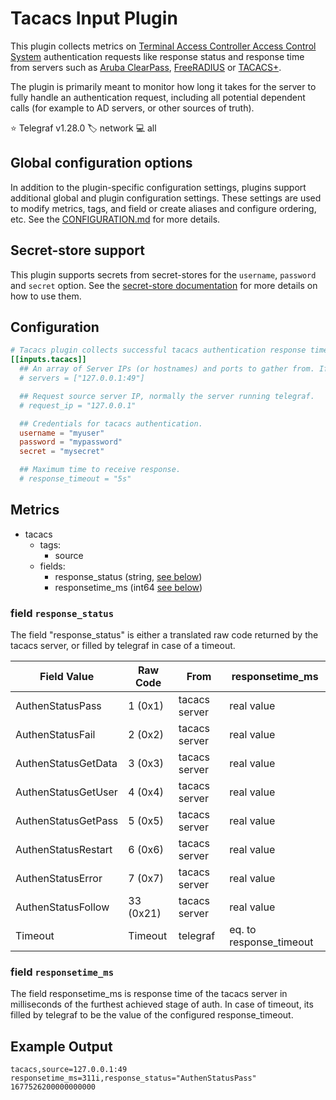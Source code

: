 # Tacacs Input Plugin

This plugin collects metrics on
[Terminal Access Controller Access Control System][tacacs] authentication
requests like response status and response time from servers such as
[Aruba ClearPass][aruba_clearpass], [FreeRADIUS][freeradius] or
[TACACS+][tacacs_plus].

The plugin is primarily meant to monitor how long it takes for the server to
fully handle an authentication request, including all potential dependent calls
(for example to AD servers, or other sources of truth).

⭐ Telegraf v1.28.0
🏷️ network
💻 all

[tacacs]: https://datatracker.ietf.org/doc/html/rfc1492
[aruba_clearpass]: https://www.hpe.com/de/de/aruba-clearpass-policy-manager.html
[freeradius]: https://www.freeradius.org/
[tacacs_plus]: https://datatracker.ietf.org/doc/html/rfc8907

## Global configuration options <!-- @/docs/includes/plugin_config.md -->

In addition to the plugin-specific configuration settings, plugins support
additional global and plugin configuration settings. These settings are used to
modify metrics, tags, and field or create aliases and configure ordering, etc.
See the [CONFIGURATION.md][CONFIGURATION.md] for more details.

[CONFIGURATION.md]: ../../../docs/CONFIGURATION.md#plugins

## Secret-store support

This plugin supports secrets from secret-stores for the `username`, `password`
and `secret` option. See the
[secret-store documentation][SECRETSTORE] for more details on how to use them.

[SECRETSTORE]: ../../../docs/CONFIGURATION.md#secret-store-secrets

## Configuration

```toml @sample.conf
# Tacacs plugin collects successful tacacs authentication response times.
[[inputs.tacacs]]
  ## An array of Server IPs (or hostnames) and ports to gather from. If none specified, defaults to localhost.
  # servers = ["127.0.0.1:49"]

  ## Request source server IP, normally the server running telegraf.
  # request_ip = "127.0.0.1"

  ## Credentials for tacacs authentication.
  username = "myuser"
  password = "mypassword"
  secret = "mysecret"

  ## Maximum time to receive response.
  # response_timeout = "5s"
```

## Metrics

- tacacs
  - tags:
    - source
  - fields:
    - response_status (string, [see below](#field-response_status))
    - responsetime_ms (int64 [see below](#field-responsetime_ms))

### field `response_status`

The field "response_status" is either a translated raw code returned
by the tacacs server, or filled by telegraf in case of a timeout.

| Field Value          | Raw Code     | From          | responsetime_ms
| -------------------- | ------------ | ------------- | ---------------
| AuthenStatusPass     | 1 (0x1)      | tacacs server | real value
| AuthenStatusFail     | 2 (0x2)      | tacacs server | real value
| AuthenStatusGetData  | 3 (0x3)      | tacacs server | real value
| AuthenStatusGetUser  | 4 (0x4)      | tacacs server | real value
| AuthenStatusGetPass  | 5 (0x5)      | tacacs server | real value
| AuthenStatusRestart  | 6 (0x6)      | tacacs server | real value
| AuthenStatusError    | 7 (0x7)      | tacacs server | real value
| AuthenStatusFollow   | 33 (0x21)    | tacacs server | real value
| Timeout              | Timeout      | telegraf      | eq. to response_timeout

### field `responsetime_ms`

The field responsetime_ms is response time of the tacacs server
in milliseconds of the furthest achieved stage of auth.
In case of timeout, its filled by telegraf to be the value of
the configured response_timeout.

## Example Output

```text
tacacs,source=127.0.0.1:49 responsetime_ms=311i,response_status="AuthenStatusPass" 1677526200000000000
```
